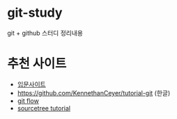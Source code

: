 # git-study
git + github 스터디 정리내용

# 추천 사이트

- [입문사이트](https://backlog.com/git-tutorial/kr/)
- https://github.com/KennethanCeyer/tutorial-git (한글)
- [git flow](https://ko.atlassian.com/git/tutorials/comparing-workflows/gitflow-workflow)
- [sourcetree tutorial](https://confluence.atlassian.com/bitbucket/tutorial-learn-bitbucket-with-sourcetree-760120235.html)

